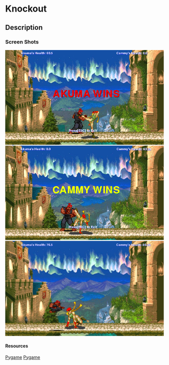 <h1>Knockout</h1>
<h2>Description</h2>
<h3>Screen Shots</h3>
<img src="https://github.com/sbazif6878/Knockout/blob/master/objectives/akuma%20wins%20screen.png">
<img src="https://github.com/sbazif6878/Knockout/blob/master/objectives/cammy%20wins%20screen.PNG">
<img src="https://github.com/sbazif6878/Knockout/blob/master/objectives/fight%20screen%203.PNG">
<h4>Resources</h4>
<a href= "http://www.lfd.uci.edu/~gohlke/pythonlibs/#pygame">Pygame</a>
<a href= "https://youtu.be/_GikMdhAhv0">Pygame</a>
